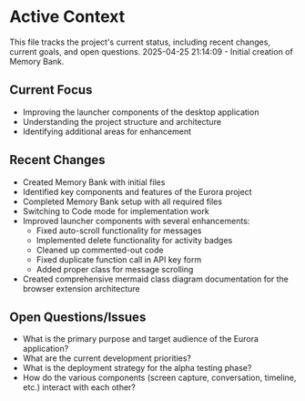 # Active Context

This file tracks the project's current status, including recent changes, current goals, and open questions.
2025-04-25 21:14:09 - Initial creation of Memory Bank.

## Current Focus

* Improving the launcher components of the desktop application
* Understanding the project structure and architecture
* Identifying additional areas for enhancement

## Recent Changes

* Created Memory Bank with initial files
* Identified key components and features of the Eurora project
* Completed Memory Bank setup with all required files
* Switching to Code mode for implementation work
* Improved launcher components with several enhancements:
  * Fixed auto-scroll functionality for messages
  * Implemented delete functionality for activity badges
  * Cleaned up commented-out code
  * Fixed duplicate function call in API key form
  * Added proper class for message scrolling
* Created comprehensive mermaid class diagram documentation for the browser extension architecture

## Open Questions/Issues

* What is the primary purpose and target audience of the Eurora application?
* What are the current development priorities?
* What is the deployment strategy for the alpha testing phase?
* How do the various components (screen capture, conversation, timeline, etc.) interact with each other?